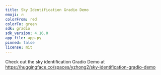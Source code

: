 ```yaml
---
title: Sky Identification Gradio Demo
emoji: 🔥
colorFrom: red
colorTo: green
sdk: gradio
sdk_version: 4.16.0
app_file: app.py
pinned: false
license: mit
---
```


Check out the sky identification Gradio Demo at https://huggingface.co/spaces/yzhong2/sky-identification-gradio-demo

